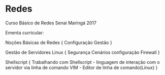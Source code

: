 # Redes

Curso Básico de Redes Senai Maringá 2017


Ementa curricular:

Noções Básicas de Redes {
  Configuração 
  Gestão
}

Gestão de Servidores Linux {
  Segurança
  Cenários
  configuração
  Firewall
}


Shellscript {
  Trabalhando com Shellscript - linguagem de interação com o servidor via linha de comando
  VIM - Editor de linha de comando(Linux)
}
